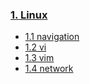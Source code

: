 ### [1. Linux](/Linux/)
 - [1.1 navigation](/Linux/navigation-linux.md)
 - [1.2 vi](/Linux/vi-linux.md)
 - [1.3 vim](/Linux/vim-linux.md)
 - [1.4 network](/Linux/vim-linux.md)
